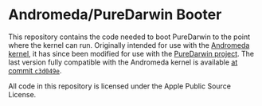 # Andromeda/PureDarwin Booter

This repository contains the code needed to boot PureDarwin to the point where the kernel can run.
Originally intended for use with the [Andromeda kernel](https://github.com/Andromeda-OS/Kernel), it
has since been modified for use with the [PureDarwin project](https://github.com/PureDarwin/PureDarwin).
The last version fully compatible with the Andromeda kernel is available [at commit `c3d049e`](https://github.com/Andromeda-OS/booter/commit/c3d049e96c2b2791cc12953f136b0e706460093f).

All code in this repository is licensed under the Apple Public Source License.
